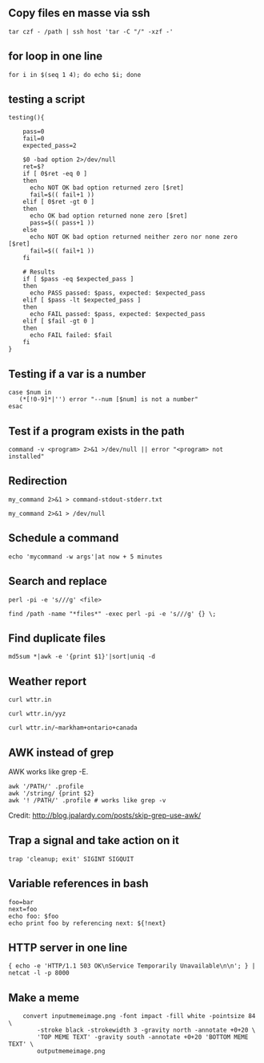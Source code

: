 ## Copy files en masse via ssh

    tar czf - /path | ssh host 'tar -C "/" -xzf -'

## for loop in one line

    for i in $(seq 1 4); do echo $i; done
 
## testing a script

    testing(){
        
        pass=0
        fail=0
        expected_pass=2

        $0 -bad option 2>/dev/null
        ret=$?
        if [ 0$ret -eq 0 ]
        then
          echo NOT OK bad option returned zero [$ret]
          fail=$(( fail+1 ))
        elif [ 0$ret -gt 0 ]
        then
          echo OK bad option returned none zero [$ret]
          pass=$(( pass+1 ))
        else
          echo NOT OK bad option returned neither zero nor none zero [$ret]
          fail=$(( fail+1 ))
        fi

        # Results
        if [ $pass -eq $expected_pass ]
        then
          echo PASS passed: $pass, expected: $expected_pass
        elif [ $pass -lt $expected_pass ]
        then
          echo FAIL passed: $pass, expected: $expected_pass
        elif [ $fail -gt 0 ]
        then
          echo FAIL failed: $fail
        fi
    }

## Testing if a var is a number

    case $num in
       (*[!0-9]*|'') error "--num [$num] is not a number"
    esac

## Test if a program exists in the path 

    command -v <program> 2>&1 >/dev/null || error "<program> not installed"

## Redirection

    my_command 2>&1 > command-stdout-stderr.txt

    my_command 2>&1 > /dev/null

## Schedule a command

    echo 'mycommand -w args'|at now + 5 minutes

## Search and replace

    perl -pi -e 's///g' <file>

    find /path -name "*files*" -exec perl -pi -e 's///g' {} \;

## Find duplicate files

    md5sum *|awk -e '{print $1}'|sort|uniq -d

## Weather report

    curl wttr.in

    curl wttr.in/yyz

    curl wttr.in/~markham+ontario+canada

## AWK instead of grep

AWK works like grep -E.

    awk '/PATH/' .profile
    awk '/string/ {print $2}
    awk '! /PATH/' .profile # works like grep -v

Credit: http://blog.jpalardy.com/posts/skip-grep-use-awk/

## Trap a signal and take action on it

    trap 'cleanup; exit' SIGINT SIGQUIT

## Variable references in bash

    foo=bar
    next=foo
    echo foo: $foo
    echo print foo by referencing next: ${!next}
    
## HTTP server in one line

    { echo -e 'HTTP/1.1 503 OK\nService Temporarily Unavailable\n\n'; } | netcat -l -p 8000

## Make a meme

```shell
    convert inputmemeimage.png -font impact -fill white -pointsize 84 \
        -stroke black -strokewidth 3 -gravity north -annotate +0+20 \
        'TOP MEME TEXT' -gravity south -annotate +0+20 'BOTTOM MEME TEXT' \
        outputmemeimage.png 
```
